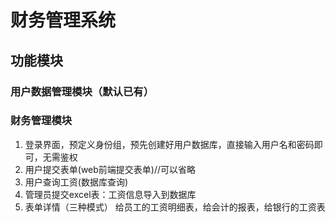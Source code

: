# 财务管理系统
## 功能模块
### 用户数据管理模块（默认已有）
### 财务管理模块
1. 登录界面，预定义身份组，预先创建好用户数据库，直接输入用户名和密码即可，无需鉴权
2. 用户提交表单(web前端提交表单)//可以省略
3. 用户查询工资(数据库查询)
4. 管理员提交excel表：工资信息导入到数据库
5. 表单详情（三种模式） 给员工的工资明细表，给会计的报表，给银行的工资表
